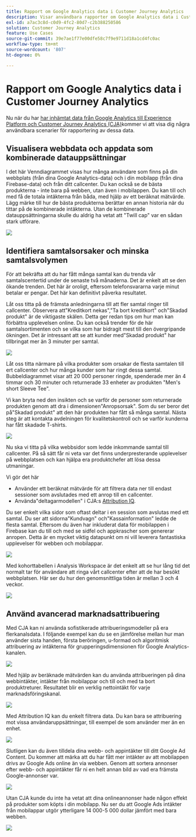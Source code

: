 ```yaml
---
title: Rapport om Google Analytics data i Customer Journey Analytics
description: Visar användbara rapporter om Google Analytics data i Customer Journey Analytics
exl-id: a7ac3c8d-c0d9-4fc2-80d7-c2b388250586
solution: Customer Journey Analytics
feature: Use Cases
source-git-commit: 39e7ae1f77e00dfe58c7f9e9711d18a1cd4fc0ac
workflow-type: tm+mt
source-wordcount: '807'
ht-degree: 0%

---
```


# Rapport om Google Analytics data i Customer Journey Analytics

Nu när du har [har inhämtat data från Google Analytics till Experience Platform och Customer Journey Analytics (CJA)](/help/use-cases/ga-to-cja.md)kommer vi att visa dig några användbara scenarier för rapportering av dessa data.

## Visualisera webbdata och appdata som kombinerade datauppsättningar

I det här Venndiagrammet visas hur många användare som finns på din webbplats (från dina Google Analytics-data) och i din mobilapp (från dina Firebase-data) och från ditt callcenter. Du kan också se de bästa produkterna - inte bara på webben, utan även i mobilappen. Du kan till och med få de totala intäkterna från båda, med hjälp av ett beräknat mätvärde. Lägg märke till hur de bästa produkterna berättar en annan historia när du tittar på de kombinerade intäkterna. Utan de kombinerade datauppsättningarna skulle du aldrig ha vetat att &quot;Twill cap&quot; var en sådan stark utförare.

![](assets/combined-datasets.png)

## Identifiera samtalsorsaker och minska samtalsvolymen

För att bekräfta att du har fått många samtal kan du trenda vår samtalscentertid under de senaste två månaderna. Det är enkelt att se den ökande trenden. Det här är oroligt, eftersom telefonsvararna varje minut betalar er pengar. Det här kan definitivt påverka resultatet.

Låt oss titta på de främsta anledningarna till att fler samtal ringer till callcenter. Observera att&quot;Kreditkort nekas&quot;,&quot;Ta bort kreditkort&quot; och&quot;Skadad produkt&quot; är de viktigaste skälen. Detta ger redan tips om hur man kan förbättra upplevelsen online. Du kan också trender för de här samtalsortimenten och se vilka som har bidragit mest till den övergripande ökningen. Det är intressant att se att kunder med&quot;Skadad produkt&quot; har tillbringat mer än 3 minuter per samtal.

![](assets/call-volume.png)

Låt oss titta närmare på vilka produkter som orsakar de flesta samtalen till ert callcenter och hur många kunder som har ringt dessa samtal. Bubbeldiagrammet visar att 20 000 personer ringde, spenderade mer än 4 timmar och 30 minuter och returnerade 33 enheter av produkten &quot;Men&#39;s short Sleeve Tee&quot;.

Vi kan bryta ned den insikten och se varför de personer som returnerade produkten genom att dra i dimensionen&quot;Anropsorsak&quot;. Som du ser beror det på&quot;Skadad produkt&quot; att den här produkten har fått så många samtal. Nästa steg är att kontakta avdelningen för kvalitetskontroll och se varför kunderna har fått skadade T-shirts.

![](assets/call-reason.png)

Nu ska vi titta på vilka webbsidor som ledde inkommande samtal till callcenter. På så sätt får ni veta var det finns underpresterande upplevelser på webbplatsen och kan hjälpa era produktchefer att lösa dessa utmaningar.

Vi gör det här

* Använder ett beräknat mätvärde för att filtrera data ner till endast sessioner som avslutades med ett anrop till en callcenter.
* Använda&quot;deltagarmodellen&quot; i CJA:s [Attribution IQ](https://experienceleague.adobe.com/docs/analytics-platform/using/cja-workspace/attribution/models.html#cja-workspace).

Du ser enkelt vilka sidor som oftast deltar i en session som avslutas med ett samtal. Du ser att sidorna&quot;Kundvagn&quot; och&quot;Kassainformation&quot; ledde de flesta samtal. Eftersom du även har inkluderat data för mobilappen i Firebase kan du till och med se sidfel och appkrascher som genererar anropen. Detta är en mycket viktig datapunkt om ni vill leverera fantastiska upplevelser för webben och mobilappar.

![](assets/contributing-pages.png)

Med kohorttabellen i Analysis Workspace är det enkelt att se hur lång tid det normalt tar för användare att ringa vårt callcenter efter att de har besökt webbplatsen. Här ser du hur den genomsnittliga tiden är mellan 3 och 4 veckor.

![](assets/cohort.png)

## Använd avancerad marknadsattribuering

Med CJA kan ni använda sofistikerade attribueringsmodeller på era flerkanalsdata. I följande exempel kan du se en jämförelse mellan hur man använder sista handen, första beröringen, u-formad och algoritmisk attribuering av intäkterna för grupperingsdimensionen för Google Analytics-kanalen.

![](assets/mktg-attribution.png)

Med hjälp av beräknade mätvärden kan du använda attribueringen på dina webbintäkter, intäkter från mobilappar och till och med ta bort produktreturer. Resultatet blir en verklig nettointäkt för varje marknadsföringskanal.

![](assets/calc-metric.png)

Med Attribution IQ kan du enkelt filtrera data. Du kan bara se attribuering mot vissa användaruppsättningar, till exempel de som använder mer än en enhet.

![](assets/filter.png)

Slutligen kan du även tilldela dina webb- och appintäkter till ditt Google Ad Content. Du kommer att märka att du har fått mer intäkter av att mobilappen drivs av Google Ads online än via webben. Genom att sortera annonser efter webb- och appintäkter får ni en helt annan bild av vad era främsta Google-annonser var.

![](assets/google-ad.png)

Utan CJA kunde du inte ha vetat att dina onlineannonser hade någon effekt på produkter som köpts i din mobilapp. Nu ser du att Google Ads intäkter från mobilappar utgör ytterligare 14 000-5 000 dollar jämfört med bara webben.

![](assets/google-ad2.png)
